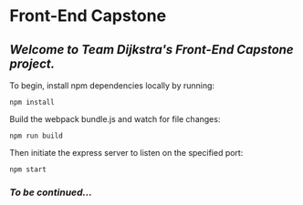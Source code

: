 # Front-End Capstone

## *Welcome to Team Dijkstra's Front-End Capstone project.*

To begin, install npm dependencies locally by running:

`npm install`

Build the webpack bundle.js and watch for file changes:

`npm run build`

Then initiate the express server to listen on the specified port:

`npm start`

### *To be continued...*
